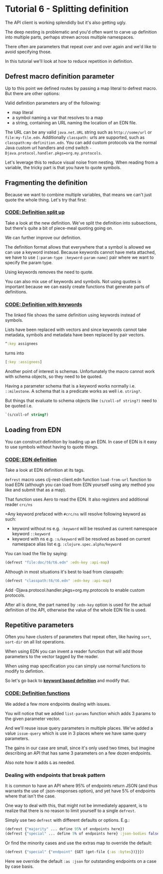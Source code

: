# Tutorial 6 - Splitting definition

The API client is working splendidly but it's also getting ugly.

The deep nesting is problematic and you'd often want to carve up definition into multiple parts, perhaps
strewn across multiple namespaces.

There often are parameters that repeat over and over again and we'd like to avoid specifying those.

In this tutorial we'll look at how to reduce repetition in definition.

## Defrest macro definition parameter

Up to this point we defined routes by passing a map literal to defrest macro. But there are other options:

Valid definition parameters any of the following: 

- map literal 
- a symbol naming a var that resolves to a map 
- a string, containing an URL naming the location of an EDN file. 

The URL can be any valid `java.net.URL` string such as `http://some/url` or `file:my-file.edn`.
Additionally `classpath:` urls are supported, such as `classpath:my-definition.edn`.
You can add custom protocols via the normal Java custom url handlers and cmd switch `-Djava.protocol.handler.pkgs=org.my.protocols`. 

Let's leverage this to reduce visual noise from nesting. 
When reading from a variable, the tricky part is that you have to quote symbols.

## Fragmenting the definition

Because we want to combine multiple variables, that means we can't just quote the whole thing.
Let's try that first:

### **[CODE: Definition split up](t6-reorg.clj)**

Take a look at the new definition. We've split the definition into subsections, but there's quite a bit of piece-meal quoting going on.

We can further improve our definition.

The definition format allows that everywhere that a symbol is allowed we can use a keyword instead. Because
keywords cannot have meta attached, we have to use `[:param-type :keyword-param-name]` pair where we want to specify the param type.

Using keywords removes the need to quote. 

You can also mix use of keywords and symbols. Not using quotes is important because we can easily
create functions that generate parts of definitions. 

### **[CODE: Definition with keywords](t6-keyworded.clj)** 

The linked file shows the same definition using keywords instead of symbols.

Lists have been replaced with vectors and since keywords cannot take metadata,
symbols and metadata have been replaced by pair vectors.

```clojure
^:key assignees
```

turns into

```clojure
[:key :assignees]
```

Another point of interest is schemas. Unfortunately the macro cannot work with schema objects,
so they need to be quoted. 

Having a parameter schema that is a keyword works normally i.e. `::milestone`.
A schema that is a predicate works as well i.e. `string?`. 

But things that evaluate to
schema objects like `(s/coll-of string?)` need to be quoted i.e.

```clojure
`(s/coll-of string?)
```

## Loading from EDN

You can construct definition by loading up an EDN. In case of EDN is it easy to use symbols
without having to quote things.

### **[CODE: EDN definition](t6.edn)**

Take a look at EDN definition at its tags.

`defrest` macro uses clj-rest-client.edn function `load-from-url` function to load EDN
 (although you can load from EDN yourself using any method you like and submit that as a map).
  
That function uses Aero to read the EDN. It also registers and additional reader `crc/ns`
 
=Any keyword prefaced with `#crc/ns` will resolve following keyword as such:

- keyword without ns e.g. `:keyword` will be resolved as current namespace keyword `::keyword`
- keyword with ns e.g. `:s/keyword` will be resolved as based on current namespace alias list e.g. `:clojure.spec.alpha/keyword`

You can load the file by saying:

```clojure
(defrest "file:doc/t6/t6.edn" :edn-key :api-map)
```

Although in most situations it's best to load from classpath:

```clojure
(defrest "classpath:t6/t6.edn" :edn-key :api-map)
```

Add -Djava.protocol.handler.pkgs=org.my.protocols to enable custom protocols. 

After all is done, the part named by `:edn-key` option is used for the actual definition of the API, otherwise
the value of the whole EDN file is used.

## Repetitive parameters

Often you have clusters of parameters that repeat often, like having `sort`, `sort-dir` on all list operations.

When using EDN you can invent a reader function that will add those parameters to the vector tagged by the reader.

When using map specification you can simply use normal functions to modify to defintion.

So let's go back to **[keyword based definition](t6-keyworded.clj)** and modify that.

### **[CODE: Definition functions](t6-fns.clj)**

We added a few more endpoints dealing with issues.

You will notice that we added `list-params` function which adds 3 params to the given parameter vector.

And we'll reuse issue query parameters in multiple places. We've added a value `issue-query` which
is use in 3 places where we have same query parameters.

The gains in our case are small, since it's only used two times, 
but imagine describing an API that has same 3 parameters on a few dozen endpoints.

Also note how it adds `&` as needed.

### Dealing with endpoints that break pattern

It is common to have an API where 95% of endpoints return JSON (and thus warrants the use of :json-responses option),
and yet have 5% of endpoints where that isn't the case.

One way to deal with this, that might not be immediately apparent, 
is to realize that there is no reason to limit yourself to a single `defrest`.

Simply use two `defrest` with different defaults or options. E.g.:

```clojure
(defrest {"majority" ... define 95% of endpoints here})
(defrest {"special" ... define 5% of endpoints here} :json-bodies false)
```

Or find the minority cases and use the extras map to override the default:

```clojure
(defrest {"special" {"endpoint" {GET (get-file {:as :bytes})}}})
```

Here we override the default `:as :json` for outstanding endpoints on a case by case basis.
